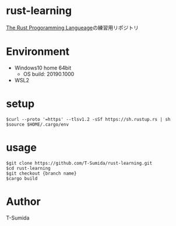 # rust-learning
[The Rust Progoramming Langueage](https://doc.rust-jp.rs/book/second-edition/ch01-03-hello-cargo.html)の練習用リポジトリ

# Environment
- Windows10 home 64bit
    - OS build: 20190.1000
- WSL2

# setup
```
$curl --proto '=https' --tlsv1.2 -sSf https://sh.rustup.rs | sh
$source $HOME/.cargo/env
```

# usage
```
$git clone https://github.com/T-Sumida/rust-learning.git
$cd rust-learning
$git checkout {branch name}
$cargo build
```

# Author
T-Sumida